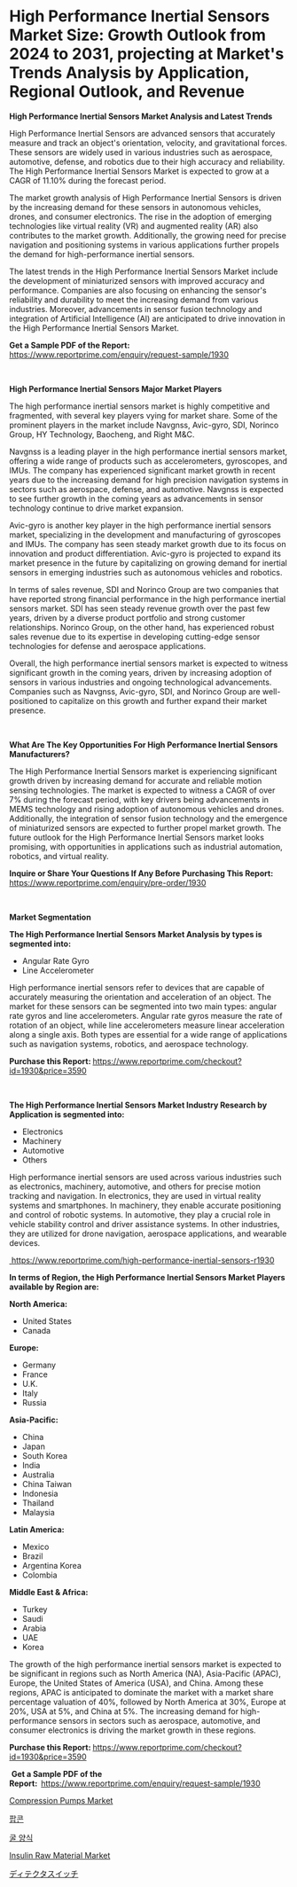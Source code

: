 <p><h1>High Performance Inertial Sensors Market Size: Growth Outlook from 2024 to 2031, projecting at Market's Trends Analysis by Application, Regional Outlook, and Revenue</h1></p><p><strong>High Performance Inertial Sensors Market Analysis and Latest Trends</strong></p>
<p><p>High Performance Inertial Sensors are advanced sensors that accurately measure and track an object's orientation, velocity, and gravitational forces. These sensors are widely used in various industries such as aerospace, automotive, defense, and robotics due to their high accuracy and reliability. The High Performance Inertial Sensors Market is expected to grow at a CAGR of 11.10% during the forecast period.</p><p>The market growth analysis of High Performance Inertial Sensors is driven by the increasing demand for these sensors in autonomous vehicles, drones, and consumer electronics. The rise in the adoption of emerging technologies like virtual reality (VR) and augmented reality (AR) also contributes to the market growth. Additionally, the growing need for precise navigation and positioning systems in various applications further propels the demand for high-performance inertial sensors.</p><p>The latest trends in the High Performance Inertial Sensors Market include the development of miniaturized sensors with improved accuracy and performance. Companies are also focusing on enhancing the sensor's reliability and durability to meet the increasing demand from various industries. Moreover, advancements in sensor fusion technology and integration of Artificial Intelligence (AI) are anticipated to drive innovation in the High Performance Inertial Sensors Market.</p></p>
<p><strong>Get a Sample PDF of the Report:&nbsp;</strong> <a href="https://www.reportprime.com/enquiry/request-sample/1930">https://www.reportprime.com/enquiry/request-sample/1930</a></p>
<p>&nbsp;</p>
<p><strong>High Performance Inertial Sensors Major Market Players</strong></p>
<p><p>The high performance inertial sensors market is highly competitive and fragmented, with several key players vying for market share. Some of the prominent players in the market include Navgnss, Avic-gyro, SDI, Norinco Group, HY Technology, Baocheng, and Right M&C.</p><p>Navgnss is a leading player in the high performance inertial sensors market, offering a wide range of products such as accelerometers, gyroscopes, and IMUs. The company has experienced significant market growth in recent years due to the increasing demand for high precision navigation systems in sectors such as aerospace, defense, and automotive. Navgnss is expected to see further growth in the coming years as advancements in sensor technology continue to drive market expansion.</p><p>Avic-gyro is another key player in the high performance inertial sensors market, specializing in the development and manufacturing of gyroscopes and IMUs. The company has seen steady market growth due to its focus on innovation and product differentiation. Avic-gyro is projected to expand its market presence in the future by capitalizing on growing demand for inertial sensors in emerging industries such as autonomous vehicles and robotics.</p><p>In terms of sales revenue, SDI and Norinco Group are two companies that have reported strong financial performance in the high performance inertial sensors market. SDI has seen steady revenue growth over the past few years, driven by a diverse product portfolio and strong customer relationships. Norinco Group, on the other hand, has experienced robust sales revenue due to its expertise in developing cutting-edge sensor technologies for defense and aerospace applications.</p><p>Overall, the high performance inertial sensors market is expected to witness significant growth in the coming years, driven by increasing adoption of sensors in various industries and ongoing technological advancements. Companies such as Navgnss, Avic-gyro, SDI, and Norinco Group are well-positioned to capitalize on this growth and further expand their market presence.</p></p>
<p>&nbsp;</p>
<p><strong>What Are The Key Opportunities For High Performance Inertial Sensors Manufacturers?</strong></p>
<p><p>The High Performance Inertial Sensors market is experiencing significant growth driven by increasing demand for accurate and reliable motion sensing technologies. The market is expected to witness a CAGR of over 7% during the forecast period, with key drivers being advancements in MEMS technology and rising adoption of autonomous vehicles and drones. Additionally, the integration of sensor fusion technology and the emergence of miniaturized sensors are expected to further propel market growth. The future outlook for the High Performance Inertial Sensors market looks promising, with opportunities in applications such as industrial automation, robotics, and virtual reality.</p></p>
<p><strong>Inquire or Share Your Questions If Any Before Purchasing This Report:</strong> <a href="https://www.reportprime.com/enquiry/pre-order/1930">https://www.reportprime.com/enquiry/pre-order/1930</a></p>
<p>&nbsp;</p>
<p><strong>Market Segmentation</strong></p>
<p><strong>The High Performance Inertial Sensors Market Analysis by types is segmented into:</strong></p>
<p><ul><li>Angular Rate Gyro</li><li>Line Accelerometer</li></ul></p>
<p><p>High performance inertial sensors refer to devices that are capable of accurately measuring the orientation and acceleration of an object. The market for these sensors can be segmented into two main types: angular rate gyros and line accelerometers. Angular rate gyros measure the rate of rotation of an object, while line accelerometers measure linear acceleration along a single axis. Both types are essential for a wide range of applications such as navigation systems, robotics, and aerospace technology.</p></p>
<p><strong>Purchase this Report:&nbsp;</strong><a href="https://www.reportprime.com/checkout?id=1930&price=3590">https://www.reportprime.com/checkout?id=1930&price=3590</a></p>
<p>&nbsp;</p>
<p><strong>The High Performance Inertial Sensors Market Industry Research by Application is segmented into:</strong></p>
<p><ul><li>Electronics</li><li>Machinery</li><li>Automotive</li><li>Others</li></ul></p>
<p><p>High performance inertial sensors are used across various industries such as electronics, machinery, automotive, and others for precise motion tracking and navigation. In electronics, they are used in virtual reality systems and smartphones. In machinery, they enable accurate positioning and control of robotic systems. In automotive, they play a crucial role in vehicle stability control and driver assistance systems. In other industries, they are utilized for drone navigation, aerospace applications, and wearable devices.</p></p>
<p><a href="https://www.reportprime.com/high-performance-inertial-sensors-r1930">&nbsp;https://www.reportprime.com/high-performance-inertial-sensors-r1930</a></p>
<p><strong>In terms of Region, the High Performance Inertial Sensors Market Players available by Region are:</strong></p>
<p>
    <p> <strong> North America: </strong>
        <ul>
            <li>United States</li>
            <li>Canada</li>
        </ul>
        </p> 
    <p> <strong> Europe: </strong>
        <ul>
            <li>Germany</li>
            <li>France</li>
            <li>U.K.</li>
            <li>Italy</li>
            <li>Russia</li>
        </ul>
        </p> 
    <p> <strong> Asia-Pacific: </strong>
        <ul>
            <li>China</li>
            <li>Japan</li>
            <li>South Korea</li>
            <li>India</li>
            <li>Australia</li>
            <li>China Taiwan</li>
            <li>Indonesia</li>
            <li>Thailand</li>
            <li>Malaysia</li>
        </ul>
        </p> 
    <p> <strong> Latin America: </strong>
        <ul>
            <li>Mexico</li>
            <li>Brazil</li>
            <li>Argentina Korea</li>
            <li>Colombia</li>
        </ul>
        </p> 
    <p> <strong> Middle East & Africa: </strong>
        <ul>
            <li>Turkey</li>
            <li>Saudi</li>
            <li>Arabia</li>
            <li>UAE</li>
            <li>Korea</li>
        </ul>
    </p>
    </p>
<p><p>The growth of the high performance inertial sensors market is expected to be significant in regions such as North America (NA), Asia-Pacific (APAC), Europe, the United States of America (USA), and China. Among these regions, APAC is anticipated to dominate the market with a market share percentage valuation of 40%, followed by North America at 30%, Europe at 20%, USA at 5%, and China at 5%. The increasing demand for high-performance sensors in sectors such as aerospace, automotive, and consumer electronics is driving the market growth in these regions.</p></p>
<p><strong>Purchase this Report: </strong><a href="https://www.reportprime.com/checkout?id=1930&price=3590">https://www.reportprime.com/checkout?id=1930&price=3590</a></p>
<p>&nbsp;<strong>Get a Sample PDF of the Report:&nbsp;&nbsp;</strong><a href="https://www.reportprime.com/enquiry/request-sample/1930">https://www.reportprime.com/enquiry/request-sample/1930</a></p>
<p><strong></strong></p>
<p><p><a href="https://issuu.com/reportprime-2/docs/compression-pumps-market-size-2030.pptx">Compression Pumps Market</a></p><p><a href="https://github.com/JeromeRtyau89966/Market-Research-Report-List-2/blob/main/694310324212.md">팝콘</a></p><p><a href="https://medium.com/@maxinewilloughby/%EC%A1%B0%EA%B0%9C-%EC%96%91%EC%8B%9D-%EC%8B%9C%EC%9E%A5-%EA%B7%9C%EB%AA%A8%EA%B0%80-%EC%97%B0%ED%8F%89%EA%B7%A0-%EC%84%B1%EC%9E%A5%EB%A5%A0-4-4-%EB%A1%9C-%EC%A6%9D%EA%B0%80%ED%95%98%EA%B3%A0-%EC%9E%88%EC%9C%BC%EB%A9%B0-%EC%9D%B4-%EB%B3%B4%EA%B3%A0%EC%84%9C%EB%8A%94-%EC%9C%A0%ED%98%95-%EC%9D%91%EC%9A%A9-%EC%84%B1%EC%9E%A5-%EB%B0%8F-2024%EB%85%84-2031%EB%85%84%EA%B9%8C%EC%A7%80%EC%9D%98-%EC%98%88%EC%B8%A1-%EB%B6%84%EC%84%9D%EC%9D%84-%EB%8B%A4%EB%A3%B9%EB%8B%88%EB%8B%A4-eae38f9346a2">굴 양식</a></p><p><a href="https://www.linkedin.com/pulse/insulin-raw-material-market-global-regional-analysis-focus-ncooc">Insulin Raw Material Market</a></p><p><a href="https://github.com/BoydYundt1/Market-Research-Report-List-2/blob/main/288046219096.md">ディテクタスイッチ</a></p></p>
